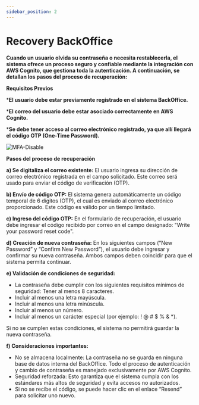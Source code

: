```yaml
---
sidebar_position: 2
---
```


# Recovery BackOffice

**Cuando un usuario olvida su contraseña o necesita restablecerla, el sistema ofrece un proceso seguro y confiable mediante la integración con AWS Cognito, que gestiona toda la autenticación. A continuación, se detallan los pasos del proceso de recuperación:**

**Requisitos Previos**

***El usuario debe estar previamente registrado en el sistema BackOffice.**

***El correo del usuario debe estar asociado correctamente en AWS Cognito.**

***Se debe tener acceso al correo electrónico registrado, ya que allí llegará el código OTP (One-Time Password).**

![MFA-Disable](/img/backoffice-user/recovery_backoffice.png )

**Pasos del proceso de recuperación**

**a) Se digitaliza el correo existente:**
El usuario ingresa su dirección de correo electrónico registrada en el campo solicitado. Este correo será usado para enviar el código de verificación (OTP).

**b) Envío de código OTP:**
El sistema genera automáticamente un código temporal de 6 dígitos (OTP), el cual es enviado al correo electrónico proporcionado. Este código es válido por un tiempo limitado.

**c) Ingreso del código OTP:**
En el formulario de recuperación, el usuario debe ingresar el código recibido por correo en el campo designado: 
"Write your password reset code".

**d) Creación de nueva contraseña:**
En los siguientes campos (“New Password” y “Confirm New Password”), el usuario debe ingresar y confirmar su nueva contraseña.
Ambos campos deben coincidir para que el sistema permita continuar.

**e) Validación de condiciones de seguridad:**
* La contraseña debe cumplir con los siguientes requisitos mínimos de seguridad:
Tener al menos 8 caracteres.
* Incluir al menos una letra mayúscula.
* Incluir al menos una letra minúscula.
* Incluir al menos un número.
* Incluir al menos un carácter especial (por ejemplo: ! @ # $ % & *).

Si no se cumplen estas condiciones, el sistema no permitirá guardar la nueva contraseña.

**f) Consideraciones importantes:**

* No se almacena localmente: La contraseña no se guarda en ninguna base de datos interna del BackOffice. Todo el proceso de autenticación y cambio de contraseña es manejado exclusivamente por AWS Cognito.
* Seguridad reforzada: Esto garantiza que el sistema cumpla con los estándares más altos de seguridad y evita accesos no autorizados.
* Si no se recibe el código, se puede hacer clic en el enlace “Resend” para solicitar uno nuevo.